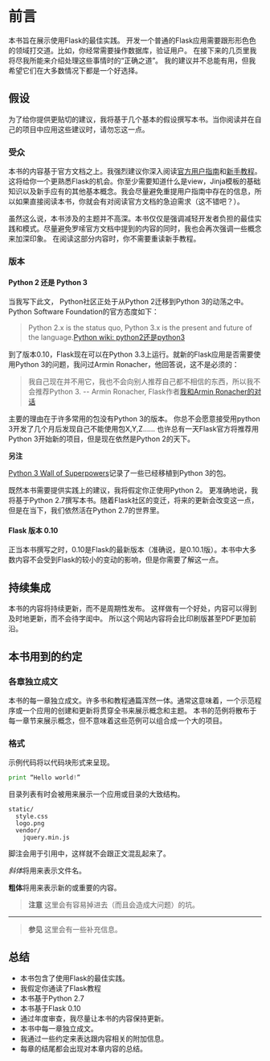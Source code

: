 # 前言

本书旨在展示使用Flask的最佳实践。
开发一个普通的Flask应用需要跟形形色色的领域打交道。比如，你经常需要操作数据库，验证用户。
在接下来的几页里我将尽我所能来介绍处理这些事情时的“正确之道”。
我的建议并不总能有用，但我希望它们在大多数情况下都是一个好选择。

## 假设

为了给你提供更贴切的建议，我将基于几个基本的假设撰写本书。当你阅读并在自己的项目中应用这些建议时，请勿忘这一点。

### 受众

本书的内容基于官方文档之上。我强烈建议你深入阅读[官方用户指南](http://flask.pocoo.org/docs/#user-s-guide)和[新手教程](http://flask.pocoo.org/docs/tutorial/)。这将给你一个更熟悉Flask的机会。你至少需要知道什么是view，Jinja模板的基础知识以及新手应有的其他基本概念。我会尽量避免重提用户指南中存在的信息，所以如果直接阅读本书，你就会有对阅读官方文档的急迫需求（这不错吧？）。

虽然这么说，本书涉及的主题并不高深。本书仅仅是强调减轻开发者负担的最佳实践和模式。尽量避免罗嗦官方文档中提到的内容的同时，我也会再次强调一些概念来加深印象。
在阅读这部分内容时，你不需要重读新手教程。

### 版本

#### Python 2 还是 Python 3

当我写下此文， Python社区正处于从Python 2迁移到Python 3的动荡之中。Python Software Foundation的官方态度如下：

> Python 2.x is the status quo, Python 3.x is the present and future of the language.[Python wiki: python2还是python3](http://wiki.python.org/moin/Python2orPython3)

到了版本0.10，Flask现在可以在Python 3.3上运行。就新的Flask应用是否需要使用Python 3的问题，我问过Armin Ronacher，他回答说，这不是必须的：

> 我自己现在并不用它，我也不会向别人推荐自己都不相信的东西，所以我不会推荐Python 3.
> -- Armin Ronacher, Flask作者[我和Armin Ronacher的对话](https://www.youtube.com/watch?feature=player_detailpage&v=fs20qdvm0K4#t=190)

主要的理由在于许多常用的包没有Python 3的版本。
你总不会愿意接受用python 3开发了几个月后发现自己不能使用包X,Y,Z……
也许总有一天Flask官方将推荐用Python 3开始新的项目，但是现在依然是Python 2的天下。

**另注**

[Python 3 Wall of Superpowers](https://python3wos.appspot.com/)记录了一些已经移植到Python 3的包。

既然本书需要提供实践上的建议，我将假定你正使用Python 2。
更准确地说，我将基于Python 2.7撰写本书。随着Flask社区的变迁，将来的更新会改变这一点，但是在当下，我们依然活在Python 2.7的世界里。

#### Flask 版本 0.10

正当本书撰写之时，0.10是Flask的最新版本（准确说，是0.10.1版）。本书中大多数内容不会受到Flask的较小的变动的影响，但是你需要了解这一点。

## 持续集成

本书的内容将持续更新，而不是周期性发布。
这样做有一个好处，内容可以得到及时地更新，而不会待字闺中。
所以这个网站内容将会比印刷版甚至PDF更加前沿。

## 本书用到的约定

### 各章独立成文

本书的每一章独立成文。许多书和教程通篇浑然一体。通常这意味着，一个示范程序或一个应用的创建和更新将贯穿全书来展示概念和主题。
本书的范例将散布于每一章节来展示概念，但不意味着这些范例可以组合成一个大的项目。

### 格式

示例代码将以代码块形式来呈现。

```python
print “Hello world!”
```

目录列表有时会被用来展示一个应用或目录的大致结构。

```
static/
  style.css
  logo.png
  vendor/
    jquery.min.js
```

脚注会用于引用中，这样就不会跟正文混乱起来了。

*斜体*将用来表示文件名。

**粗体**将用来表示新的或重要的内容。

> **注意**
> 这里会有容易掉进去（而且会造成大问题）的坑。

---

> **参见**
> 这里会有一些补充信息。

## 总结

* 本书包含了使用Flask的最佳实践。
* 我假定你通读了Flask教程
* 本书基于Python 2.7
* 本书基于Flask 0.10
* 通过年度审查，我尽量让本书的内容保持更新。
* 本书中每一章独立成文。
* 我通过一些约定来表达跟内容相关的附加信息。
* 每章的结尾都会出现对本章内容的总结。
